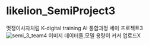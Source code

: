 # likelion_SemiProject3
멋쟁이사자처럼 K-digital training AI 통합과정 세미 프로젝트3
<br>![semi_3_team4](https://user-images.githubusercontent.com/72117814/105571944-602def00-5d97-11eb-9198-cdeb1e74c65e.PNG)
이미지 데이터들,모델 용량이 커서 업로드X
